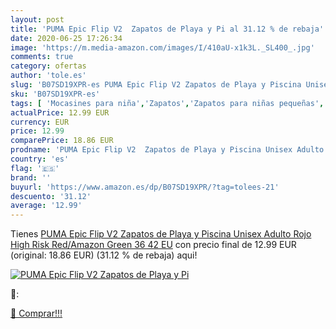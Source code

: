 ```yaml
---
layout: post
title: 'PUMA Epic Flip V2  Zapatos de Playa y Pi al 31.12 % de rebaja'
date: 2020-06-25 17:26:34
image: 'https://m.media-amazon.com/images/I/410aU-x1k3L._SL400_.jpg'
comments: true
category: ofertas
author: 'tole.es'
slug: 'B07SD19XPR-es PUMA Epic Flip V2 Zapatos de Playa y Piscina Unisex Adulto...'
sku: 'B07SD19XPR-es'
tags: [ 'Mocasines para niña','Zapatos','Zapatos para niñas pequeñas','Zapatos y complementos','zapatos', ]
actualPrice: 12.99 EUR
currency: EUR
price: 12.99
comparePrice: 18.86 EUR
prodname: 'PUMA Epic Flip V2  Zapatos de Playa y Piscina Unisex Adulto  Rojo  High Risk Red/Amazon Green 36   42 EU'
country: 'es'
flag: '🇪🇸'
brand: ''
buyurl: 'https://www.amazon.es/dp/B07SD19XPR/?tag=tolees-21'
descuento: '31.12'
average: '12.99'
---
```


Tienes [PUMA Epic Flip V2  Zapatos de Playa y Piscina Unisex Adulto  Rojo  High Risk Red/Amazon Green 36   42 EU](https://www.amazon.es/dp/B07SD19XPR/?tag=tolees-21) con precio final de  12.99 EUR (original: 18.86 EUR) (31.12 %  de rebaja) aqui!

[![PUMA Epic Flip V2  Zapatos de Playa y Pi](https://m.media-amazon.com/images/I/410aU-x1k3L._SL400_.jpg)](https://www.amazon.es/dp/B07SD19XPR/?tag=tolees-21)

🔎:


[🛒 Comprar!!!](https://www.amazon.es/dp/B07SD19XPR/?tag=tolees-21)

